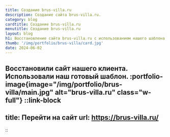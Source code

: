 ```yaml
---
title: Создание brus-villa.ru
description: Создание сайта brus-villa.ru.
category: blog
cardtitle: Создание brus-villa.ru
menutitle: Создание brus-villa.ru
layout: blog
h1: Восстановление сайта brus-villa.ru с использованием нашего шаблона
thumb: '/img/portfolio/brus-villa/card.jpg'
date: 2024-06-02
---
```

Восстановили сайт нашего клиента. Использовали наш готовый шаблон.
:portfolio-image{image="/img/portfolio/brus-villa/main.jpg" alt="brus-villa.ru" class="w-full"}
::link-block
---
title: Перейти на сайт
url: https://brus-villa.ru/
---
::